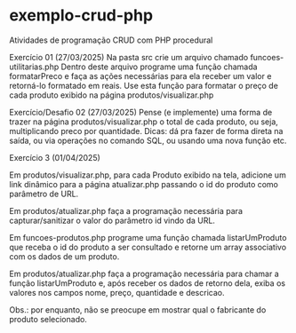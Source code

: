 # exemplo-crud-php
 Atividades de programação CRUD com PHP procedural

Exercício 01 (27/03/2025)
Na pasta src crie um arquivo chamado funcoes-utilitarias.php
Dentro deste arquivo programe uma função chamada formatarPreco e faça as ações necessárias para ela receber um valor e retorná-lo formatado em reais.
Use esta função para formatar o preço de cada produto exibido na página produtos/visualizar.php

Exercício/Desafio 02 (27/03/2025)
Pense (e implemente) uma forma de trazer na página produtos/visualizar.php o total de cada produto, ou seja, multiplicando preco por quantidade.
Dicas: dá pra fazer de forma direta na saída, ou via operações no comando SQL, ou usando uma nova função etc.

Exercício 3 (01/04/2025)

Em produtos/visualizar.php, para cada Produto exibido na tela, adicione um link dinâmico para a página atualizar.php passando o id do produto como parâmetro de URL.

Em produtos/atualizar.php faça a programação necessária para capturar/sanitizar o valor do parâmetro id vindo da URL.

Em funcoes-produtos.php programe uma função chamada listarUmProduto que receba o id do produto a ser consultado e retorne um array associativo com os dados de um produto.

Em produtos/atualizar.php faça a programação necessária para chamar a função listarUmProduto e, após receber os dados de retorno dela, exiba os valores nos campos nome, preço, quantidade e descricao.

Obs.: por enquanto, não se preocupe em mostrar qual o fabricante do produto selecionado.